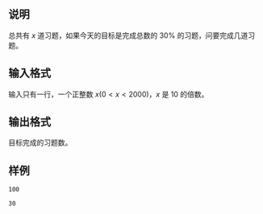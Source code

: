 <h2>说明</h2>

总共有 $x$ 道习题，如果今天的目标是完成总数的 $30$% 的习题，问要完成几道习题。
<h2>输入格式</h2>

输入只有一行，一个正整数 $x$($0 < x < 2000$)，$x$ 是 $10$ 的倍数。

<h2>输出格式</h2>

目标完成的习题数。

<h2>样例</h2>
<pre><code class="language-input1">100</code></pre><pre><code class="language-output1">30
</code></pre>
